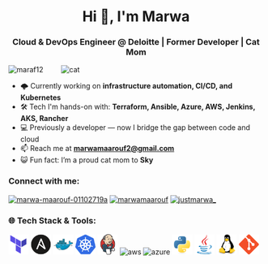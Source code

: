 <h1 align="center">Hi 👋, I'm Marwa</h1>
<h3 align="center">Cloud & DevOps Engineer @ Deloitte | Former Developer | Cat Mom</h3>
<img align="right" alt="cat" width="400" src="https://media.licdn.com/dms/image/v2/C4E22AQFiBhrsiWjXmQ/feedshare-shrink_800/feedshare-shrink_800/0/1642555280663?e=1750896000&v=beta&t=JYSKMC3WcBqnFKD5V4xbneG_-N79L1TVuE_Hsp_dXmc">

<p align="left">
  <img src="https://komarev.com/ghpvc/?username=maraf12&label=Profile%20views&color=0e75b6&style=flat" alt="maraf12" />
</p>

- 🌩️ Currently working on **infrastructure automation, CI/CD, and Kubernetes**  
- 🛠️ Tech I'm hands-on with: **Terraform, Ansible, Azure, AWS, Jenkins, AKS, Rancher**  
- 💻 Previously a developer — now I bridge the gap between code and cloud  
- 📫 Reach me at **marwamaarouf2@gmail.com**  
- 😺 Fun fact: I’m a proud cat mom to **Sky**

<h3 align="left">Connect with me:</h3>
<p align="left">
  <a href="https://linkedin.com/in/marwa-maarouf-01102719a" target="blank"><img align="center" src="https://raw.githubusercontent.com/rahuldkjain/github-profile-readme-generator/master/src/images/icons/Social/linked-in-alt.svg" alt="marwa-maarouf-01102719a" height="30" width="40" /></a>
  <a href="https://fb.com/marwamaarouf" target="blank"><img align="center" src="https://raw.githubusercontent.com/rahuldkjain/github-profile-readme-generator/master/src/images/icons/Social/facebook.svg" alt="marwamaarouf" height="30" width="40" /></a>
  <a href="https://instagram.com/justmarwa_" target="blank"><img align="center" src="https://raw.githubusercontent.com/rahuldkjain/github-profile-readme-generator/master/src/images/icons/Social/instagram.svg" alt="justmarwa_" height="30" width="40" /></a>
</p>

<h3 align="left">🌐 Tech Stack & Tools:</h3>
<p align="left">
  <!-- DevOps & Infra -->
  <img src="https://raw.githubusercontent.com/devicons/devicon/master/icons/terraform/terraform-original.svg" alt="terraform" width="40" height="40"/>
  <img src="https://raw.githubusercontent.com/devicons/devicon/master/icons/ansible/ansible-original.svg" alt="ansible" width="40" height="40"/>
  <img src="https://raw.githubusercontent.com/devicons/devicon/master/icons/docker/docker-original.svg" alt="docker" width="40" height="40"/>
  <img src="https://raw.githubusercontent.com/devicons/devicon/master/icons/kubernetes/kubernetes-plain.svg" alt="kubernetes" width="40" height="40"/>
  <img src="https://raw.githubusercontent.com/devicons/devicon/master/icons/jenkins/jenkins-original.svg" alt="jenkins" width="40" height="40"/>
  <img src="https://www.vectorlogo.zone/logos/amazon_aws/amazon_aws-icon.svg" alt="aws" width="40" height="40"/>
  <img src="https://www.vectorlogo.zone/logos/microsoft_azure/microsoft_azure-icon.svg" alt="azure" width="40" height="40"/>
  <!-- Programming -->
  <img src="https://raw.githubusercontent.com/devicons/devicon/master/icons/python/python-original.svg" alt="python" width="40" height="40"/>
  <img src="https://raw.githubusercontent.com/devicons/devicon/master/icons/java/java-original.svg" alt="java" width="40" height="40"/>
  <!-- Other -->
  <img src="https://raw.githubusercontent.com/devicons/devicon/master/icons/linux/linux-original.svg" alt="linux" width="40" height="40"/>
  <img src="https://raw.githubusercontent.com/devicons/devicon/master/icons/git/git-original.svg" alt="git" width="40" height="40"/>
</p>
